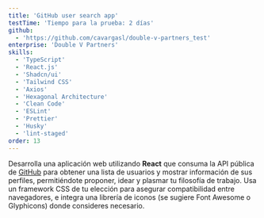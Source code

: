 ```yaml
---
title: 'GitHub user search app'
testTime: 'Tiempo para la prueba: 2 días'
github:
  - 'https://github.com/cavargasl/double-v-partners_test'
enterprise: 'Double V Partners'
skills:
  - 'TypeScript'
  - 'React.js'
  - 'Shadcn/ui'
  - 'Tailwind CSS'
  - 'Axios'
  - 'Hexagonal Architecture'
  - 'Clean Code'
  - 'ESLint'
  - 'Prettier'
  - 'Husky'
  - 'lint-staged'
order: 13
---
```


Desarrolla una aplicación web utilizando **React** que consuma la API pública de [GitHub](https://api.github.com/) para obtener una lista de usuarios y mostrar información de sus perfiles, permitiéndote proponer, idear y plasmar tu filosofía de trabajo. Usa un framework CSS de tu elección para asegurar compatibilidad entre navegadores, e integra una librería de iconos (se sugiere Font Awesome o Glyphicons) donde consideres necesario.
